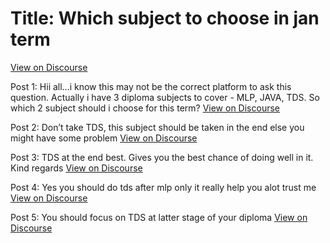 # Title: Which subject to choose in jan term
[View on Discourse](https://discourse.onlinedegree.iitm.ac.in/t/which-subject-to-choose-in-jan-term/161071)

Post 1: Hii all…i know this may not be the correct platform to ask this question. Actually i have 3 diploma subjects to cover - MLP, JAVA, TDS. So which 2 subject should i choose for this term?
[View on Discourse](https://discourse.onlinedegree.iitm.ac.in/t/which-subject-to-choose-in-jan-term/161071/1)


Post 2: Don’t take TDS, this subject should be taken in the end else you might have some problem
[View on Discourse](https://discourse.onlinedegree.iitm.ac.in/t/which-subject-to-choose-in-jan-term/161071/2)


Post 3: TDS at the end best. Gives you the best chance of doing well in it. Kind regards
[View on Discourse](https://discourse.onlinedegree.iitm.ac.in/t/which-subject-to-choose-in-jan-term/161071/3)


Post 4: Yes you should do tds after mlp only it really help you alot trust me
[View on Discourse](https://discourse.onlinedegree.iitm.ac.in/t/which-subject-to-choose-in-jan-term/161071/4)


Post 5: You should focus on TDS at latter stage of your diploma
[View on Discourse](https://discourse.onlinedegree.iitm.ac.in/t/which-subject-to-choose-in-jan-term/161071/5)


